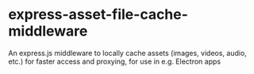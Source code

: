 # express-asset-file-cache-middleware
An express.js middleware to locally cache assets (images, videos, audio, etc.) for faster access and proxying, for use in e.g. Electron apps
